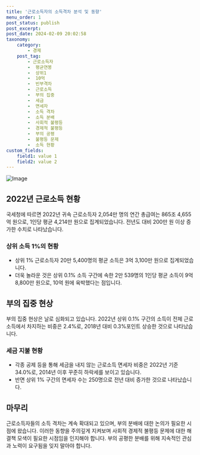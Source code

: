 ```yaml
---
title: '근로소득자의 소득격차 분석 및 동향'
menu_order: 1
post_status: publish
post_excerpt: 
post_date: 2024-02-09 20:02:58
taxonomy:
    category:
        - 경제
    post_tag:
        - 근로소득자
        -  평균연봉
        -  상위1
        -  10억
        -  빈부격차
        -  근로소득
        -  부의 집중
        -  세금
        -  면세자
        -  소득 격차
        -  소득 분배
        -  사회적 불평등
        -  경제적 불평등
        -  부의 공평
        -  불평등 문제
        -  소득 현황
custom_fields:
    field1: value 1
    field2: value 2
---
```


![Image](https://imgnews.pstatic.net/image/660/2024/02/09/0000055250_001_20240209141503940.jpg?type=w647)

## 2022년 근로소득 현황
국세청에 따르면 2022년 귀속 근로소득자 2,054만 명의 연간 총급여는 865조 4,655억 원으로, 1인당 평균 4,214만 원으로 집계되었습니다. 전년도 대비 200만 원 이상 증가한 수치로 나타났습니다.
### 상위 소득 1%의 현황
- 상위 1% 근로소득자 20만 5,400명의 평균 소득은 3억 3,100만 원으로 집계되었습니다.
- 더욱 놀라운 것은 상위 0.1% 소득 구간에 속한 2만 539명의 1인당 평균 소득이 9억 8,800만 원으로, 10억 원에 육박했다는 점입니다.
## 부의 집중 현상
부의 집중 현상은 날로 심화되고 있습니다. 2022년 상위 0.1% 구간의 소득이 전체 근로소득에서 차지하는 비중은 2.4%로, 2018년 대비 0.3%포인트 상승한 것으로 나타났습니다.
### 세금 지불 현황
- 각종 공제 등을 통해 세금을 내지 않는 근로소득 면세자 비중은 2022년 기준 34.0%로, 2014년 이후 꾸준히 하락세를 보이고 있습니다.
- 반면 상위 1% 구간의 면세자 수는 250명으로 전년 대비 증가한 것으로 나타났습니다.
## 마무리
근로소득자들의 소득 격차는 계속 확대되고 있으며, 부의 분배에 대한 논의가 필요한 시점에 왔습니다. 이러한 동향을 주의깊게 지켜보며 사회적 경제적 불평등 문제에 대한 해결책 모색이 필요한 시점임을 인지해야 합니다. 부의 공평한 분배를 위해 지속적인 관심과 노력이 요구됨을 잊지 말아야 합니다.
